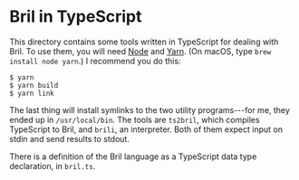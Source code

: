 Bril in TypeScript
==================

This directory contains some tools written in TypeScript for dealing with Bril.
To use them, you will need [Node][] and [Yarn][].
(On macOS, type `brew install node yarn`.)
I recommend you do this:

    $ yarn
    $ yarn build
    $ yarn link

The last thing will install symlinks to the two utility programs---for me, they ended up in `/usr/local/bin`.
The tools are `ts2bril`, which compiles TypeScript to Bril, and `brili`, an interpreter.
Both of them expect input on stdin and send results to stdout.

There is a definition of the Bril language as a TypeScript data type declaration, in `bril.ts`.

[node]: https://nodejs.org/en/
[yarn]: https://yarnpkg.com/en/
